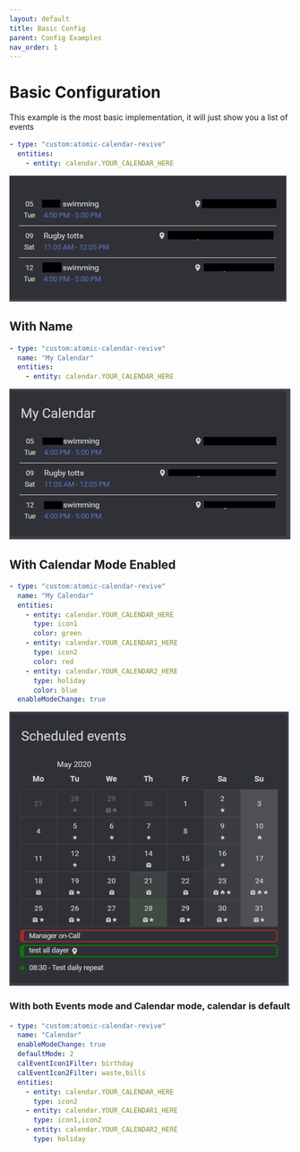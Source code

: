 ```yaml
---
layout: default
title: Basic Config
parent: Config Examples
nav_order: 1
---
```


# Basic Configuration

This example is the most basic implementation, it will just show you a list of events

```yaml
- type: "custom:atomic-calendar-revive"
  entities:
    - entity: calendar.YOUR_CALENDAR_HERE
```

![screenshot](../assets/img/screenshots/basic_config_example.png)

## With Name

```yaml
- type: "custom:atomic-calendar-revive"
  name: "My Calendar"
  entities:
    - entity: calendar.YOUR_CALENDAR_HERE
```

![screenshot](../assets/img/screenshots/basic_config_name_example.png)

## With Calendar Mode Enabled

```yaml
- type: "custom:atomic-calendar-revive"
  name: "My Calendar"
  entities:
    - entity: calendar.YOUR_CALENDAR_HERE
      type: icon1
      color: green
    - entity: calendar.YOUR_CALENDAR1_HERE
      type: icon2
      color: red
    - entity: calendar.YOUR_CALENDAR2_HERE
      type: holiday
      color: blue
  enableModeChange: true
```

![screenshot](../assets/img/screenshots/basic_config_calendar_example.png)

### With both Events mode and Calendar mode, calendar is default

```yaml
- type: "custom:atomic-calendar-revive"
  name: "Calendar"
  enableModeChange: true
  defaultMode: 2
  calEventIcon1Filter: birthday
  calEventIcon2Filter: waste,bills
  entities:
    - entity: calendar.YOUR_CALENDAR_HERE
      type: icon2
    - entity: calendar.YOUR_CALENDAR1_HERE
      type: icon1,icon2
    - entity: calendar.YOUR_CALENDAR2_HERE
      type: holiday
```
